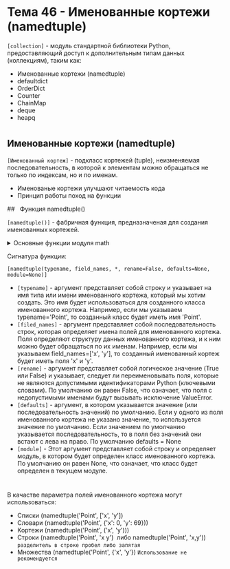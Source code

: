 # Тема 46 - Именованные кортежи (namedtuple)

`[collection]` - модуль стандартной библиотеки Python, предоставляющий доступ к дополнительным типам данных (коллекциям), таким как:

   - Именованные кортежи (namedtuple)
   - defaultdict
   - OrderDict
   - Counter
   - ChainMap
   - deque
   - heapq

#

## Именованные кортежи (namedtuple)

`[Именованный кортеж]` - подкласс кортежей (tuple), неизменяемая последовательность, в которой к элементам можно обращаться не только по индексам, но и по именам.

   - Именованые кортежи улучшают читаемость кода
   - Принцип работы поход на функции

##   Функция namedtuple()

`[namedtuple()]` - фабричная функция, предназначеная для создания именованных кортежей.

<details>
   <summary>Основные функции модуля math</summary>

```
from collections import namedtuple

Point = namedtuple('Point', ['x', 'y'])    # в качестве второго параметра передаем список
point =  Point(2, 4)
print(point)                               # выводит Point(x=2, y=4)
```

</details>

Сигнатура функции:  

`[namedtuple(typename, field_names, *, rename=False, defaults=None, module=None)]`

   - `[typename]` - аргумент представляет собой строку и указывает на имя типа или имени именованного кортежа, который мы хотим создать. Это имя будет использоваться для созданного класса именованного кортежа. Например, если мы указываем typename='Point', то созданный класс будет иметь имя 'Point'.
   - `[filed_names]` - аргумент представляет собой последовательность строк, которая определяет имена полей для именованного кортежа. Поля определяют структуру данных именованного кортежа, и к ним можно будет обращаться по их именам. Например, если мы указываем field_names=['x', 'y'], то созданный именованный кортеж будет иметь поля 'x' и 'y'.
   - `[rename]` - аргумент представляет собой логическое значение (True или False) и указывает, следует ли переименовывать поля, которые не являются допустимыми идентификаторами Python (ключевыми словами). По умолчанию он равен False, что означает, что поля с недопустимыми именами будут вызывать исключение ValueError.
   - `[defaults]` - аргумент, в котором указывается значение (или последовательность значений) по умолчанию. Если у одного из поля именованного кортежа не указано значение, то используется значение по умолчанию. Если значением по умолчанию указывается последовательность, то в поля без значений они встают с лева на право. По умолчанию defaults = None
   - `[module]` - Этот аргумент представляет собой строку и определяет модуль, в котором будет определен класс именованного кортежа. По умолчанию он равен None, что означает, что класс будет определен в текущем модуле.
#
В качастве параметра полей именованного кортежа могут использоваться:

   - Списки (namedtuple('Point', ['x', 'y'])
   - Словари (namedtuple('Point', {'x': 0, 'y': 69}))
   - Кортежи (namedtuple('Point', ('x', 'y')))
   - Строки (namedtuple('Point', 'x y')  либо namedtuple('Point', 'x,y')) `разделитель в строке пробел либо запятая`
   - Множества (namedtuple('Point', {'x', 'y'}) `Использование не рекомендуется`




 
